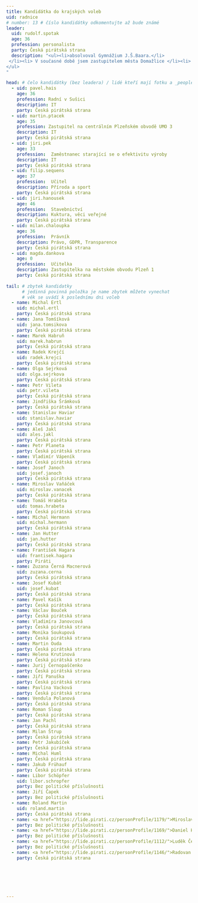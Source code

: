 ```yaml
---
title: Kandidátka do krajských voleb
uid: radnice
# number: 13 # číslo kandidátky odkomentujte až bude známé
leader:
  uid: rudolf.spotak
  age: 36
  profession: personalista
  party: Česká pirátská strana
  description: "<ul><li>absolvoval Gymnážium J.Š.Baara.</li>
 </li><li> V současné době jsem zastupitelem města Domažlice </li><li> věnuje se lidským zdrojům </li>
</ul>
"

head: # čelo kandidátky (bez leadera) / lidé kteří mají fotku a _people/jmeno.md
  - uid: pavel.hais
    age: 36
    profession: Radní v Sušici
    description: IT
    party: Česká pirátská strana
  - uid: martin.ptacek
    age: 35
    profession: Zastupitel na centrálním Plzeňském obvodě UMO 3
    description: IT
    party: Česká pirátská strana
  - uid: jiri.pek
    age: 33
    profession:  Zaměstnanec starající se o efektivitu výroby
    description: IT
    party: Česká pirátská strana
  - uid: filip.sequens
    age: 37
    profession:  Učitel
    description: Příroda a sport
    party: Česká pirátská strana
  - uid: jiri.hanousek
    age: 46
    profession:  Stavebnictví
    description: Kuktura, věci veřejné
    party: Česká pirátská strana
  - uid: milan.chaloupka
    age: 36
    profession:  Právník
    description: Právo, GDPR, Transparence
    party: Česká pirátská strana
  - uid: magda.dankova
    age: 0
    profession:  Učitelka
    description: Zastupitelka na městském obvodu Plzeň 1
    party: Česká pirátská strana
    
tail: # zbytek kandidatky
      # jedinná povinná položka je name zbytek můžete vynechat
      # věk se uvádí k poslednímu dni voleb
  - name: Michal Ertl
    uid: michal.ertl
    party: Česká pirátská strana
  - name: Jana Tomšíková
    uid: jana.tomsikova
    party: Česká pirátská strana
  - name: Marek Habruň
    uid: marek.habrun
    party: Česká pirátská strana
  - name: Radek Krejčí
    uid: radek.krejci
    party: Česká pirátská strana
  - name: Olga Sejrková
    uid: olga.sejrkova
    party: Česká pirátská strana
  - name: Petr Vileta
    uid: petr.vileta
    party: Česká pirátská strana
  - name: Jindřiška Šrámková
    party: Česká pirátská strana
  - name: Stanislav Haviar
    uid: stanislav.haviar
    party: Česká pirátská strana
  - name: Aleš Jakl 
    uid: ales.jakl
    party: Česká pirátská strana
  - name: Petr Planeta
    party: Česká pirátská strana
  - name: Vladimír Vápeník 
    party: Česká pirátská strana
  - name: Josef Janoch 
    uid: josef.janoch
    party: Česká pirátská strana
  - name: Miroslav Vaňáček
    uid: miroslav.vanacek
    party: Česká pirátská strana
  - name: Tomáš Hraběta
    uid: tomas.hrabeta
    party: Česká pirátská strana
  - name: Michal Hermann
    uid: michal.hermann
    party: Česká pirátská strana
  - name: Jan Hutter
    uid: jan.hutter
    party: Česká pirátská strana
  - name: František Hagara
    uid: frantisek.hagara
    party: Piráti
  - name: Zuzana Černá Macnerová
    uid: zuzana.cerna
    party: Česká pirátská strana
  - name: Josef Kubát
    uid: josef.kubat
    party: Česká pirátská strana
  - name: Pavel Kašík
    party: Česká pirátská strana
  - name: Václav Bouček
    party: Česká pirátská strana
  - name: Vladimíra Janovcová
    party: Česká pirátská strana
  - name: Monika Soukupová
    party: Česká pirátská strana
  - name: Martin Ouda
    party: Česká pirátská strana
  - name: Helena Krutinová
    party: Česká pirátská strana
  - name: Jurij Černopaščenko
    party: Česká pirátská strana
  - name: Jiří Panuška
    party: Česká pirátská strana
  - name: Pavlína Vacková
    party: Česká pirátská strana
  - name: Vendula Polanová
    party: Česká pirátská strana
  - name: Roman Sloup
    party: Česká pirátská strana
  - name: Jan Pachl
    party: Česká pirátská strana
  - name: Milan Štrup
    party: Česká pirátská strana
  - name: Petr Jakubíček
    party: Česká pirátská strana
  - name: Michal Huml
    party: Česká pirátská strana
  - name: Jakub Frühauf
    party: Česká pirátská strana
  - name: Libor Schöpfer
    uid: libor.schropfer
    party: Bez politické příslušnosti
  - name: Jiří Čapek
    party: Bez politické příslušnosti 
  - name: Roland Martin
    uid: roland.martin
    party: Česká pirátská strana
  - name: <a href="https://lide.pirati.cz/personProfile/1179/">Miroslav Červený</a>
    party: Bez politické příslušnosti
  - name: <a href="https://lide.pirati.cz/personProfile/1169/">Daniel Horák</a>
    party: Bez politické příslušnosti
  - name: <a href="https://lide.pirati.cz/personProfile/1112/">Luděk Červený</a>
    party: Bez politické příslušnosti
  - name: <a href="https://lide.pirati.cz/personProfile/1146/">Radovan Poór</a>
    party: Česká pirátská strana
    
    
   
    
    
    
---
```

